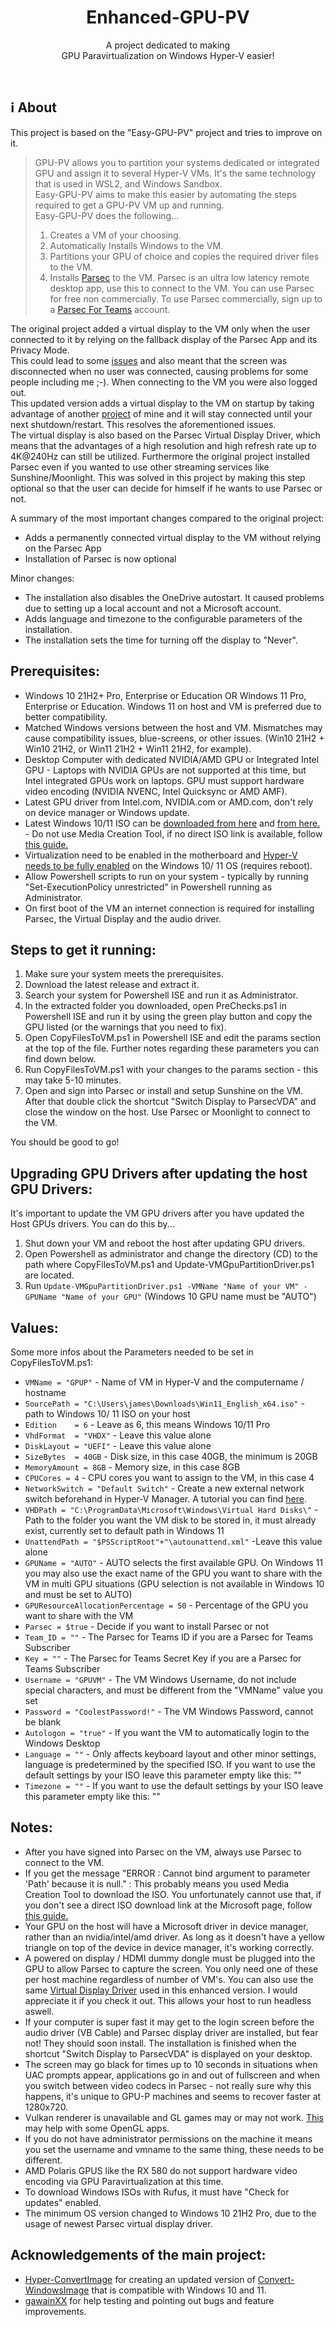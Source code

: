 <p align="center">
  <h1 align="center">Enhanced-GPU-PV</h1>
  <p align="center">
    A project dedicated to making
    <br />
    GPU Paravirtualization on Windows Hyper-V easier! 
  </p>
</p>

<br>

## ℹ About

This project is based on the "Easy-GPU-PV" project and tries to improve on it.

>GPU-PV allows you to partition your systems dedicated or integrated GPU and assign it to several Hyper-V VMs. It's the same technology that is used in WSL2, and Windows Sandbox.  
Easy-GPU-PV aims to make this easier by automating the steps required to get a GPU-PV VM up and running.  
Easy-GPU-PV does the following...  
>1) Creates a VM of your choosing.
>2) Automatically Installs Windows to the VM.
>3) Partitions your GPU of choice and copies the required driver files to the VM.  
>4) Installs [Parsec](https://parsec.app) to the VM. Parsec is an ultra low latency remote desktop app, use this to connect to the VM.  You can use Parsec for free non commercially. To use Parsec commercially, sign up to a [Parsec For Teams](https://parsec.app/teams) account.

The original project added a virtual display to the VM only when the user connected to it by relying on the fallback display of the Parsec App and its Privacy Mode.  
This could lead to some [issues](https://github.com/jamesstringerparsec/Easy-GPU-PV/issues/190) and also meant that the screen was disconnected when no user was connected, causing problems for some people including me ;-). When connecting to the VM you were also logged out.  
This updated version adds a virtual display to the VM on startup by taking advantage of another [project](https://github.com/timminator/ParsecVDA-Always-Connected) of mine and it will stay connected until your next shutdown/restart. This resolves the aforementioned issues.  
The virtual display is also based on the Parsec Virtual Display Driver, which means that the advantages of a high resolution and high refresh rate up to 4K@240Hz can still be utilized.
Furthermore the original project installed Parsec even if you wanted to use other streaming services like Sunshine/Moonlight. This was solved in this project by making this step optional so that the user can decide for himself if he wants to use Parsec or not.

A summary of the most important changes compared to the original project:
* Adds a permanently connected virtual display to the VM without relying on the Parsec App
* Installation of Parsec is now optional  

Minor changes:
* The installation also disables the OneDrive autostart. It caused problems due to setting up a local account and not a Microsoft account.
* Adds language and timezone to the configurable parameters of the installation.
* The installation sets the time for turning off the display to "Never". 


## Prerequisites:

* Windows 10 21H2+ Pro, Enterprise or Education OR Windows 11 Pro, Enterprise or Education.  Windows 11 on host and VM is preferred due to better compatibility.  
* Matched Windows versions between the host and VM. Mismatches may cause compatibility issues, blue-screens, or other issues. (Win10 21H2 + Win10 21H2, or Win11 21H2 + Win11 21H2, for example).  
* Desktop Computer with dedicated NVIDIA/AMD GPU or Integrated Intel GPU - Laptops with NVIDIA GPUs are not supported at this time, but Intel integrated GPUs work on laptops.  GPU must support hardware video encoding (NVIDIA NVENC, Intel Quicksync or AMD AMF).  
* Latest GPU driver from Intel.com, NVIDIA.com or AMD.com, don't rely on device manager or Windows update.  
* Latest Windows 10/11 ISO can be [downloaded from here](https://www.microsoft.com/en-gb/software-download/windows10ISO) and  [from here.](https://www.microsoft.com/en-us/software-download/windows11) - Do not use Media Creation Tool, if no direct ISO link is available, follow [this guide.](https://www.nextofwindows.com/downloading-windows-10-iso-images-using-rufus)
* Virtualization need to be enabled in the motherboard and [Hyper-V needs to be fully enabled](https://docs.microsoft.com/en-us/virtualization/hyper-v-on-windows/quick-start/enable-hyper-v) on the Windows 10/ 11 OS (requires reboot).  
* Allow Powershell scripts to run on your system - typically by running "Set-ExecutionPolicy unrestricted" in Powershell running as Administrator.
* On first boot of the VM an internet connection is required for installing Parsec, the Virtual Display and the audio driver.


## Steps to get it running:

1. Make sure your system meets the prerequisites.
2. Download the latest release and extract it.
3. Search your system for Powershell ISE and run it as Administrator.
4. In the extracted folder you downloaded, open PreChecks.ps1 in Powershell ISE and run it by using the green play button and copy the GPU listed (or the warnings that you need to fix).
5. Open CopyFilesToVM.ps1 in Powershell ISE and edit the params section at the top of the file. Further notes regarding these parameters you can find down below.
6. Run CopyFilesToVM.ps1 with your changes to the params section - this may take 5-10 minutes.
7. Open and sign into Parsec or install and setup Sunshine on the VM. After that double click the shortcut "Switch Display to ParsecVDA" and close the window on the host. Use Parsec or Moonlight to connect to the VM.

You should be good to go!


## Upgrading GPU Drivers after updating the host GPU Drivers:

It's important to update the VM GPU drivers after you have updated the Host GPUs drivers. You can do this by...  
1. Shut down your VM and reboot the host after updating GPU drivers.  
2. Open Powershell as administrator and change the directory (CD) to the path where CopyFilesToVM.ps1 and Update-VMGpuPartitionDriver.ps1 are located. 
3. Run ```Update-VMGpuPartitionDriver.ps1 -VMName "Name of your VM" -GPUName "Name of your GPU"```    (Windows 10 GPU name must be "AUTO")


## Values:

Some more infos about the Parameters needed to be set in CopyFilesToVM.ps1:

  * ```VMName = "GPUP"``` - Name of VM in Hyper-V and the computername / hostname  
  * ```SourcePath = "C:\Users\james\Downloads\Win11_English_x64.iso"``` - path to Windows 10/ 11 ISO on your host   
  * ```Edition    = 6``` - Leave as 6, this means Windows 10/11 Pro  
  * ```VhdFormat  = "VHDX"``` - Leave this value alone  
  * ```DiskLayout = "UEFI"``` - Leave this value alone  
  * ```SizeBytes  = 40GB``` - Disk size, in this case 40GB, the minimum is 20GB  
  * ```MemoryAmount = 8GB``` - Memory size, in this case 8GB  
  * ```CPUCores = 4``` - CPU cores you want to assign to the VM, in this case 4   
  * ```NetworkSwitch = "Default Switch"``` - Create a new external network switch beforehand in Hyper-V Manager. A tutorial you can find [here](https://www.youtube.com/watch?v=XLLcc29EZ_8&t=707s).   
  * ```VHDPath = "C:\ProgramData\Microsoft\Windows\Virtual Hard Disks\"``` - Path to the folder you want the VM disk to be stored in, it must already exist, currently set to default path in Windows 11  
  * ```UnattendPath = "$PSScriptRoot"+"\autounattend.xml"``` -Leave this value alone  
  * ```GPUName = "AUTO"``` - AUTO selects the first available GPU. On Windows 11 you may also use the exact name of the GPU you want to share with the VM in multi GPU situations (GPU selection is not available in Windows 10 and must be set to AUTO)    
  * ```GPUResourceAllocationPercentage = 50``` - Percentage of the GPU you want to share with the VM
  * ```Parsec = $true``` - Decide if you want to install Parsec or not  
  * ```Team_ID = ""``` - The Parsec for Teams ID if you are a Parsec for Teams Subscriber  
  * ```Key = ""``` - The Parsec for Teams Secret Key if you are a Parsec for Teams Subscriber  
  * ```Username = "GPUVM"``` - The VM Windows Username, do not include special characters, and must be different from the "VMName" value you set  
  * ```Password = "CoolestPassword!"``` - The VM Windows Password, cannot be blank    
  * ```Autologon = "true"``` - If you want the VM to automatically login to the Windows Desktop  
  * ```Language = ""``` - Only affects keyboard layout and other minor settings, language is predetermined by the specified ISO. If you want to use the default settings by your ISO leave this parameter empty like this: ""  
  * ```Timezone = ""``` - If you want to use the default settings by your ISO leave this parameter empty like this: ""


## Notes:  

- After you have signed into Parsec on the VM, always use Parsec to connect to the VM.
- If you get the message "ERROR  : Cannot bind argument to parameter 'Path' because it is null." : This probably means you used Media Creation Tool to download the ISO.  You unfortunately cannot use that, if you don't see a direct ISO download link at the Microsoft page, follow [this guide.](https://www.nextofwindows.com/downloading-windows-10-iso-images-using-rufus)  
- Your GPU on the host will have a Microsoft driver in device manager, rather than an nvidia/intel/amd driver. As long as it doesn't have a yellow triangle on top of the device in device manager, it's working correctly.  
- A powered on display / HDMI dummy dongle must be plugged into the GPU to allow Parsec to capture the screen. You only need one of these per host machine regardless of number of VM's. You can also use the same [Virtual Display Driver](https://github.com/timminator/ParsecVDA-Always-Connected) used in this enhanced version. I would appreciate it if you check it out. This allows your host to run headless aswell.
- If your computer is super fast it may get to the login screen before the audio driver (VB Cable) and Parsec display driver are installed, but fear not! They should soon install. The installation is finished when the shortcut "Switch Display to ParsecVDA" is displayed on your desktop.  
- The screen may go black for times up to 10 seconds in situations when UAC prompts appear, applications go in and out of fullscreen and when you switch between video codecs in Parsec - not really sure why this happens, it's unique to GPU-P machines and seems to recover faster at 1280x720.
- Vulkan renderer is unavailable and GL games may or may not work.  [This](https://www.microsoft.com/en-us/p/opencl-and-opengl-compatibility-pack/9nqpsl29bfff?SilentAuth=1&wa=wsignin1.0#activetab=pivot:overviewtab) may help with some OpenGL apps.  
- If you do not have administrator permissions on the machine it means you set the username and vmname to the same thing, these needs to be different.  
- AMD Polaris GPUS like the RX 580 do not support hardware video encoding via GPU Paravirtualization at this time.  
- To download Windows ISOs with Rufus, it must have "Check for updates" enabled.
- The minimum OS version changed to Windows 10 21H2 Pro, due to the usage of newest Parsec virtual display driver.


## Acknowledgements of the main project:  

- [Hyper-ConvertImage](https://github.com/tabs-not-spaces/Hyper-ConvertImage) for creating an updated version of [Convert-WindowsImage](https://github.com/MicrosoftDocs/Virtualization-Documentation/tree/master/hyperv-tools/Convert-WindowsImage) that is compatible with Windows 10 and 11.
- [gawainXX](https://github.com/gawainXX) for help testing and pointing out bugs and feature improvements. 
